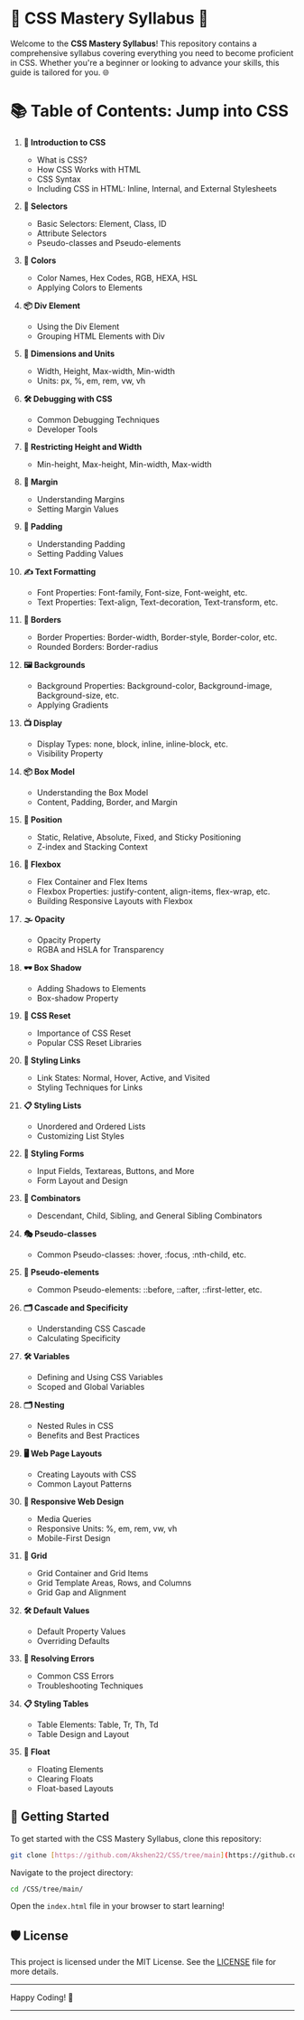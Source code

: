 # 🌟 CSS Mastery Syllabus 🌟

Welcome to the **CSS Mastery Syllabus**! This repository contains a comprehensive syllabus covering everything you need to become proficient in CSS. Whether you're a beginner or looking to advance your skills, this guide is tailored for you. 🌐

# 📚 Table of Contents: Jump into CSS

1. **📖 Introduction to CSS**
   - What is CSS?
   - How CSS Works with HTML
   - CSS Syntax
   - Including CSS in HTML: Inline, Internal, and External Stylesheets

2. **🎯 Selectors**
   - Basic Selectors: Element, Class, ID
   - Attribute Selectors
   - Pseudo-classes and Pseudo-elements

3. **🎨 Colors**
   - Color Names, Hex Codes, RGB, HEXA, HSL
   - Applying Colors to Elements

4. **📦 Div Element**
   - Using the Div Element
   - Grouping HTML Elements with Div

5. **📏 Dimensions and Units**
   - Width, Height, Max-width, Min-width
   - Units: px, %, em, rem, vw, vh

6. **🛠️ Debugging with CSS**
   - Common Debugging Techniques
   - Developer Tools

7. **📐 Restricting Height and Width**
   - Min-height, Max-height, Min-width, Max-width

8. **📏 Margin**
   - Understanding Margins
   - Setting Margin Values

9. **📏 Padding**
   - Understanding Padding
   - Setting Padding Values

10. **✍️ Text Formatting**
    - Font Properties: Font-family, Font-size, Font-weight, etc.
    - Text Properties: Text-align, Text-decoration, Text-transform, etc.

11. **🔲 Borders**
    - Border Properties: Border-width, Border-style, Border-color, etc.
    - Rounded Borders: Border-radius

12. **🖼️ Backgrounds**
    - Background Properties: Background-color, Background-image, Background-size, etc.
    - Applying Gradients

13. **📺 Display**
    - Display Types: none, block, inline, inline-block, etc.
    - Visibility Property

14. **📦 Box Model**
    - Understanding the Box Model
    - Content, Padding, Border, and Margin

15. **📍 Position**
    - Static, Relative, Absolute, Fixed, and Sticky Positioning
    - Z-index and Stacking Context

16. **📏 Flexbox**
    - Flex Container and Flex Items
    - Flexbox Properties: justify-content, align-items, flex-wrap, etc.
    - Building Responsive Layouts with Flexbox

17. **🌫️ Opacity**
    - Opacity Property
    - RGBA and HSLA for Transparency

18. **🕶️ Box Shadow**
    - Adding Shadows to Elements
    - Box-shadow Property

19. **🧹 CSS Reset**
    - Importance of CSS Reset
    - Popular CSS Reset Libraries

20. **🔗 Styling Links**
    - Link States: Normal, Hover, Active, and Visited
    - Styling Techniques for Links

21. **📋 Styling Lists**
    - Unordered and Ordered Lists
    - Customizing List Styles

22. **📝 Styling Forms**
    - Input Fields, Textareas, Buttons, and More
    - Form Layout and Design

23. **🧩 Combinators**
    - Descendant, Child, Sibling, and General Sibling Combinators

24. **🎭 Pseudo-classes**
    - Common Pseudo-classes: :hover, :focus, :nth-child, etc.

25. **🎨 Pseudo-elements**
    - Common Pseudo-elements: ::before, ::after, ::first-letter, etc.

26. **🗂️ Cascade and Specificity**
    - Understanding CSS Cascade
    - Calculating Specificity

27. **🛠️ Variables**
    - Defining and Using CSS Variables
    - Scoped and Global Variables

28. **🗂️ Nesting**
    - Nested Rules in CSS
    - Benefits and Best Practices

29. **🖥️ Web Page Layouts**
    - Creating Layouts with CSS
    - Common Layout Patterns

30. **📱 Responsive Web Design**
    - Media Queries
    - Responsive Units: %, em, rem, vw, vh
    - Mobile-First Design

31. **📐 Grid**
    - Grid Container and Grid Items
    - Grid Template Areas, Rows, and Columns
    - Grid Gap and Alignment

32. **🛠️ Default Values**
    - Default Property Values
    - Overriding Defaults

33. **🚫 Resolving Errors**
    - Common CSS Errors
    - Troubleshooting Techniques

34. **📋 Styling Tables**
    - Table Elements: Table, Tr, Th, Td
    - Table Design and Layout

35. **🌊 Float**
    - Floating Elements
    - Clearing Floats
    - Float-based Layouts

## 🔗 Getting Started
To get started with the CSS Mastery Syllabus, clone this repository:

```bash
git clone [https://github.com/Akshen22/CSS/tree/main](https://github.com/Akshen22/CSS)
```

Navigate to the project directory:

```bash
cd /CSS/tree/main/
```

Open the `index.html` file in your browser to start learning!

## 🛡️ License
This project is licensed under the MIT License. See the [LICENSE](LICENSE) file for more details.

---

Happy Coding! 🎉

---
